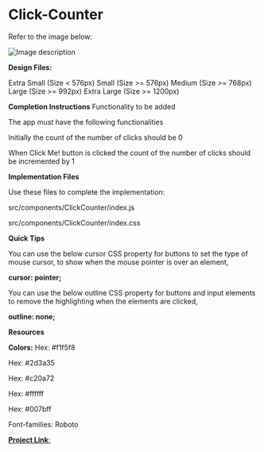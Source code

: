 # Click-Counter
Refer to the image below:

![Image description](https://assets.ccbp.in/frontend/content/react-js/click-counter-output.gif)

**Design Files:**

Extra Small (Size < 576px)
Small (Size >= 576px)
Medium (Size >= 768px)
Large (Size >= 992px) 
Extra Large (Size >= 1200px)

**Completion Instructions**
Functionality to be added

The app must have the following functionalities

Initially the count of the number of clicks should be 0

When Click Me! button is clicked the count of the number of clicks should be incremented by 1

**Implementation Files**

Use these files to complete the implementation:

src/components/ClickCounter/index.js

src/components/ClickCounter/index.css

**Quick Tips**

You can use the below cursor CSS property for buttons to set the type of mouse cursor, to show when the mouse pointer is over an element,

**cursor: pointer;**

You can use the below outline CSS property for buttons and input elements to remove the highlighting when the elements are clicked,

**outline: none;**

**Resources**

**Colors:**
Hex: #f1f5f8

Hex: #2d3a35

Hex: #c20a72

Hex: #ffffff

Hex: #007bff

Font-families: Roboto

[**Project Link**: ](https://deepikabd0prrjscprd0xo.drops.nxtwave.tech/)

